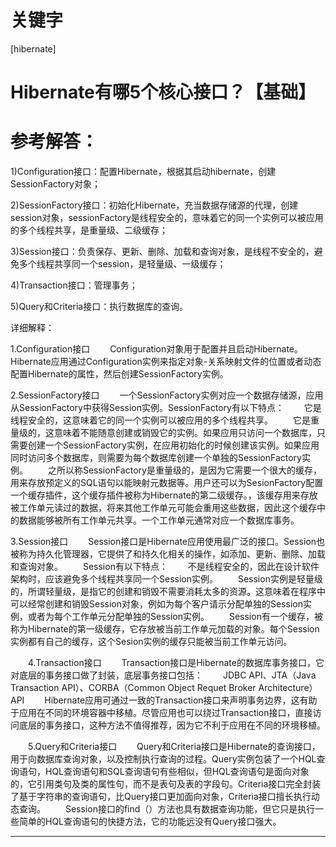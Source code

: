 # 关键字

\[hibernate\]

# Hibernate有哪5个核心接口？【基础】 

# 参考解答：

1)Configuration接口：配置Hibernate，根据其启动hibernate，创建SessionFactory对象； 

2)SessionFactory接口：初始化Hibernate，充当数据存储源的代理，创建session对象，sessionFactory是线程安全的，意味着它的同一个实例可以被应用的多个线程共享，是重量级、二级缓存；

3)Session接口：负责保存、更新、删除、加载和查询对象，是线程不安全的，避免多个线程共享同一个session，是轻量级、一级缓存；

4)Transaction接口：管理事务； 

5)Query和Criteria接口：执行数据库的查询。




详细解释：

1.Configuration接口
　　Configuration对象用于配置并且启动Hibernate。Hibernate应用通过Configuration实例来指定对象-关系映射文件的位置或者动态配置Hibernate的属性，然后创建SessionFactory实例。

2.SessionFactory接口
　　一个SessionFactory实例对应一个数据存储源，应用从SessionFactory中获得Session实例。SessionFactory有以下特点：
　　它是线程安全的，这意味着它的同一个实例可以被应用的多个线程共享。
　　它是重量级的，这意味着不能随意创建或销毁它的实例。如果应用只访问一个数据库，只需要创建一个SessionFactory实例，在应用初始化的时候创建该实例。如果应用同时访问多个数据库，则需要为每个数据库创建一个单独的SessionFactory实例。
　　之所以称SessionFactory是重量级的，是因为它需要一个很大的缓存，用来存放预定义的SQL语句以能映射元数据等。用户还可以为SesionFactory配置一个缓存插件，这个缓存插件被称为Hibernate的第二级缓存。，该缓存用来存放被工作单元读过的数据，将来其他工作单元可能会重用这些数据，因此这个缓存中的数据能够被所有工作单元共享。一个工作单元通常对应一个数据库事务。


3.Session接口
　　Session接口是Hibernate应用使用最广泛的接口。Session也被称为持久化管理器，它提供了和持久化相关的操作，如添加、更新、删除、加载和查询对象。
　　Session有以下特点：
　　不是线程安全的，因此在设计软件架构时，应该避免多个线程共享同一个Session实例。
　　Session实例是轻量级的，所谓轻量级，是指它的创建和销毁不需要消耗太多的资源。这意味着在程序中可以经常创建和销毁Session对象，例如为每个客户请示分配单独的Session实例，或者为每个工作单元分配单独的Session实例。
　　Session有一个缓存，被称为Hibernate的第一级缓存，它存放被当前工作单元加载的对象。每个Session实例都有自己的缓存，这个Sesion实例的缓存只能被当前工作单元访问。


　　4.Transaction接口
　　Transaction接口是Hibernate的数据库事务接口，它对底层的事务接口做了封装，底层事务接口包括：
　　JDBC API、JTA（Java Transaction API）、CORBA（Common Object Requet Broker Architecture）API
　　Hibernate应用可通过一致的Transaction接口来声明事务边界，这有助于应用在不同的环境容器中移植。尽管应用也可以绕过Transaction接口，直接访问底层的事务接口，这种方法不值得推荐，因为它不利于应用在不同的环境移植。


　　5.Query和Criteria接口
　　Query和Criteria接口是Hibernate的查询接口，用于向数据库查询对象，以及控制执行查询的过程。Query实例包装了一个HQL查询语句，HQL查询语句和SQL查询语句有些相似，但HQL查询语句是面向对象的，它引用类句及类的属性句，而不是表句及表的字段句。Criteria接口完全封装了基于字符串的查询语句，比Query接口更加面向对象，Criteria接口擅长执行动态查询。
　　Session接口的find（）方法也具有数据查询功能，但它只是执行一些简单的HQL查询语句的快捷方法，它的功能远没有Query接口强大。

---